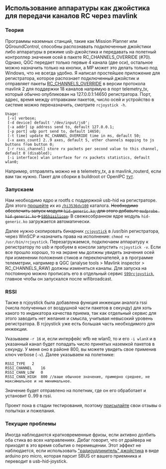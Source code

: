 ## Использование аппаратуры как джойстика для передачи каналов RC через mavlink

### Теория
Программы наземных станций, такие как Mission Planner или QGroundControl, способны распознавать подключенные джойстики либо аппаратуры в режиме usb-джойстика и
передавать на полетный контроллер значения осей в пакете RC_CHANNELS_OVERRIDE (#70). Однако, QGC передает только первые 4 канала (две оси), остальное можно назначить только на кнопки,
а MP может это делать только под Windows, что не всегда удобно. Я написал простейшее приложение для регистратора, которое распознает подключенный джойстик и отправляет пакеты [RC_CHANNELS_OVERRIDE](https://mavlink.io/en/messages/common.html#RC_CHANNELS_OVERRIDE) в версии протокола mavlink 2 для поддержки 18 каналов напрямую в порт telemetry_tx, который обычно опубликован на 127.0.0.1:14650 регистратора. Порт, адрес, время между отправками пакетов, число осей и устройство в системе можно переназначить, смотрите `rcjoystick -h`.

```
Usage:
 [-v] verbose;
 [-d device] default '/dev/input/js0';
 [-a addr] ip address send to, default 127.0.0.1;
 [-p port] udp port send to, default 14650;
 [-t time] update RC_CHANNEL_OVERRIDE time in ms, default 50;
 [-x axes_count] 2..9 axes, default 5, other channels mapping to js buttons from button 0;
 [-r rssi_channel] store rx packets per second value to this channel, default 0 (disabled);
 [-i interface] wlan interface for rx packets statistics, default wlan0;

```

Например, отправлять можно не в telemetry_tx, а в mavlink_routerd, если вам так нужно. Пакет для сборки в buildroot от OpenIPC [тут](rcjoystick).

### Запускаем
Нам необходимо ядро и rootfs с поддержкой usb-hid на регистраторе. Для этого [прошейте](notes_start_hi3536ev100) их из [`/hi3536dv100`](hi3536dv100) каталога.
~~Необходимо обеспечить запуск модуля `hid-generic.ko`, для этого добавьте `modprobe hid-generic.ko` в [`S95hisilicon`](hi3536dv100/etc/init.d/S95hisilicon).~~ В свежесобранном ядре модуль `hid-generic.ko` загружается автоматически.

Далее нужно скопировать бинарник [`rcjoystick`](hi3536dv100/usr/bin/rcjoystick) в /usr/bin регистратора, через WinSCP и назначить права на исполнение: `chmod +x /usr/bin/rcjoystick`.
Перезагружаемся, подключаем аппаратуру к регистратору по usb и пробуем в консоли запустить `rcjoystick -v`. Если все прошло хорошо, то на экране мы должны увидеть значения осей при изменении положения стиков и переключателей, а в программе телеметрии, например в QGC (analyse tools > Mavlink inspector > RC_CHANNELS_RAW) должны изменяться каналы. Для запуска на постоянную можно прописать его в отдельный сервис [`S99rcjoystick`](hi3536dv100/etc/init.d/S99rcjoystick), главное чтобы он запускался после wifibroadcast.

### RSSI

Также в rcjoystick была добавлена функция инжекции аналога rssi (числа полученных от воздушной части пакетов в секунду) для хоть какого то индикатора качества приема, так как отдельный сервис для этого заводить нет желания и смысла, учитывая невысокий уровень регистратора. В rcjoystick уже есть большая часть необходимого для инжекции.

Указываем `-r 16` и, если интерфейс wfb не wlan0, то и его `-i wlanX` и в указанный канал будет попадать число принятых наземкой пакетов в секунду. У меня оно в районе 800, вы можете увидеть свое применив ключ verbose (`-v`). Далее указываем на полетнике:
```
RSSI_TYPE	2
RSSI_CHANNEL	16
RSSI_CHAN_LOW	0
RSSI_CHAN_HIGH	800 //ваше обычное значение, примерно среднее, не максимальное и не минимальное.
```
Значение будет отправлено на полетник, где он его обработает и установит 0..99 в rssi.

Проект пока в стадии тестирования, поэтому [присылайте](https://t.me/+BMyMoolVOpkzNWUy) свои отзывы о попытках и пожелания.

### Текущие проблемы
Иногда наблюдаются кратковременные фризы, если активно долбить оба стика во всех направлениях. Дебаг говорит, что от драйвера не приходят в это время события о перемещении. Этот эффект не наблюдается, если использовать ["радиоудлинитель" джойстика](sbus-to-usb-joystick) в виде arduino pro micro, которая парсит SBUS от вашего приемника и переводит в usb-hid-joystick.
